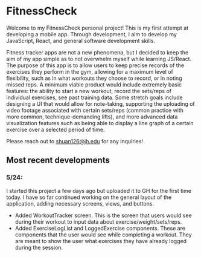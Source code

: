 # FitnessCheck
Welcome to my FitnessCheck personal project! This is my first attempt at developing a mobile app. Through development, I aim to 
develop my JavaScript, React, and general software development skills. 

Fitness tracker apps are not a new phenomena, but I decided to keep the aim of my app simple as to not overwhelm myself while 
learning JS/React. The purpose of this app is to allow users to keep precise records of the exercises they perform in the gym, 
allowing for a maximum level of flexibility, such as in what workouts they choose to record, or in noting missed reps. A minimum 
viable product would include extremely basic features: the ability to start a new workout, record the sets/reps of individual exercises, 
see past training data. Some stretch goals include designing a UI that would allow for note-taking, supporting the uploading of video 
footage associated with certain sets/reps (common practice with more common, technique-demanding lifts), and more advanced data 
visualization features such as being able to display a line graph of a certain exercise over a selected period of time.

Please reach out to shuan126@jh.edu for any inquiries!

## Most recent developments

### 5/24:
I started this project a few days ago but uploaded it to GH for the first time today. I have so far continued working on the general layout 
of the application, adding necessary screens, views, and buttons.
* Added WorkoutTracker screen. This is the screen that users would see during their workout to input data about exercise/weight/sets/reps.
* Added ExerciseLogList and LoggedExercise components. These are components that the user would see while completing a workout. They are meant to show the user what exercises they have already 
logged during the session.
